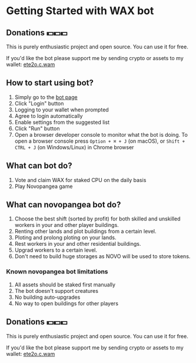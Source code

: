 # Getting Started with WAX bot

## Donations 💵💵💵
This is purely enthusiastic project and open source. You can use it for free.

If you'd like the bot please support me by sending crypto or assets to my wallet: [ete2o.c.wam](https://atomichub.io/profile/wax-mainnet/ete2o.c.wam)

## How to start using bot?

1. Simply go to the [bot page](https://qolota.github.io/novopangea_bot/build/index.html)
2. Click "Login" button
3. Logging to your wallet when prompted
4. Agree to login automatically
5. Enable settings from the suggested list
5. Click "Run" button
6. Open a browser developer console to monitor what the bot is doing. To open a browser console press `Option + ⌘ + J` (on macOS), or `Shift + CTRL + J` (on Windows/Linux) in Chrome browser

## What can bot do?
1. Vote and claim WAX for staked CPU on the daily basis 
2. Play Novopangea game

## What can novopangea bot do?
1. Choose the best shift (sorted by profit) for both skilled and unskilled workers in your and other player buildings.
2. Renting other lands and plot buildings from a certain level.
3. Ploting and prolong ploting on your lands.
4. Rest workers in your and other residential buildings.
5. Upgrad workers to a certain level.
6. Don't need to build huge storages as NOVO will be used to store tokens.

### Known novopangea bot limitations

1. All assets should be staked first manually
2. The bot doesn't support creatures
3. No building auto-upgrades
4. No way to open buildings for other players

## Donations 💵💵💵
This is purely enthusiastic project and open source. You can use it for free.

If you'd like the bot please support me by sending crypto or assets to my wallet: [ete2o.c.wam](https://atomichub.io/profile/wax-mainnet/ete2o.c.wam)
